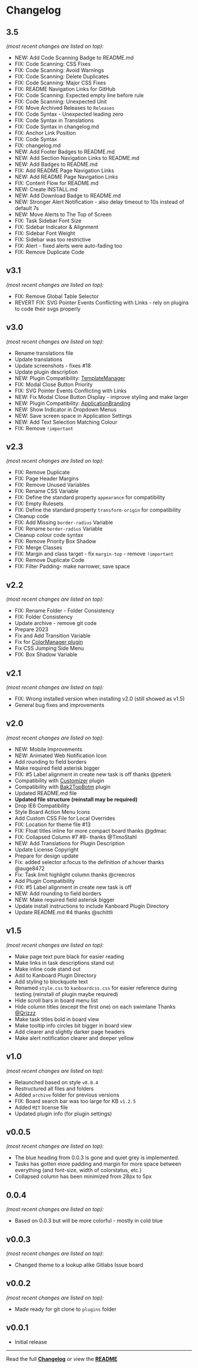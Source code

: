 # Changelog


## 3.5

_(most recent changes are listed on top):_
- NEW: Add Code Scanning Badge to README.md
- FIX: Code Scanning: CSS Fixes
- FIX: Code Scanning: Avoid Warnings
- FIX: Code Scanning: Delete Duplicates
- FIX: Code Scanning: Major CSS Fixes
- FIX: README Navigation Links for GitHub
- FIX: Code Scanning: Expected empty line before rule
- FIX: Code Scanning: Unexpected Unit
- FIX: Move Archived Releases to `Releases`
- FIX: Code Syntax - Unexpected leading zero
- FIX: Code Syntax in Translations
- FIX: Code Syntax in changelog.md
- FIX: Anchor Link Position
- FIX: Code Syntax
- FIX: changelog.md
- NEW: Add Footer Badges to README.md
- NEW: Add Section Navigation Links to README.md
- NEW: Add Badges to README.md
- FIX: Add README Page Navigation Links
- NEW: Add README Page Navigation Links
- FIX: Content Flow for README.md
- NEW: Create INSTALL.md
- NEW: Add Download Badge to README.md
- NEW: Stronger Alert Notification - also delay timeout to 10s instead of default 7s
- NEW: Move Alerts to The Top of Screen
- FIX: Task Sidebar Font Size
- FIX: Sidebar Indicator & Alignment
- FIX: Sidebar Font Weight
- FIX: Sidebar was too restrictive
- FIX: Alert - fixed alerts were auto-fading too
- FIX: Remove Duplicate Code


## v3.1

_(most recent changes are listed on top):_
- FIX: Remove Global Table Selector
- REVERT FIX: SVG Pointer Events Conflicting with Links - rely on plugins to code their svgs properly


## v3.0

_(most recent changes are listed on top):_
- Rename translations file
- Update translations
- Update screenshots - fixes #18
- Update plugin description
- NEW: Plugin Compatibility: [TemplateManager](https://github.com/aljawaid/TemplateManager)
- FIX: Modal Close Button Priority
- FIX: SVG Pointer Events Conflicting with Links
- NEW: Fix Modal Close Button Display - improve styling and make larger
- NEW: Plugin Compatibility: [ApplicationBranding](https://github.com/aljawaid/ApplicationBranding "ApplicationBranding - A plugin for Kanboard")
- NEW: Show Indicator in Dropdown Menus
- NEW: Save screen space in Application Settings
- NEW: Add Text Selection Matching Colour
- FIX: Remove `!important`


## v2.3

_(most recent changes are listed on top):_
- FIX: Remove Duplicate
- FIX: Page Header Margins
- FIX: Remove Unused Variables
- FIX: Rename CSS Variable
- FIX: Define the standard property `appearance` for compatibility
- FIX: Empty Rulesets
- FIX: Define the standard property `transform-origin` for compatibility
- Cleanup code
- FIX: Add Missing `border-radius` Variable
- FIX: Rename `border-radius` Variable
- Cleanup colour code syntax
- FIX: Remove Priority Box Shadow
- FIX: Merge Classes
- FIX: Margin and class target - fix `margin-top` - remove `!important`
- FIX: Remove Duplicate Code
- FIX: Filter Padding- make narrower, save space


## v2.2

_(most recent changes are listed on top):_
- FIX: Rename Folder - Folder Consistency
- FIX: Folder Consistency
- Update archive - remove git code
- Prepare 2023
- Fix and Add Transition Variable
- Fix for [ColorManager plugin](https://github.com/aljawaid/ColorManager/commit/29c3c9e894326288df42dc235b1b6503b1e347b7)
- Fix CSS Jumping Side Menu
- FIX: Box Shadow Variable


## v2.1

_(most recent changes are listed on top):_
- FIX: Wrong installed version when installing v2.0 (still showed as v1.5)
- General bug fixes and improvements


## v2.0

_(most recent changes are listed on top):_
- NEW: Mobile Improvements
- NEW: Animated Web Notification Icon
- Add rounding to field borders
- Make required field asterisk bigger
- FIX: #5 Label alignment in create new task is off thanks @peterk
- Compatibility with [Customizer](https://github.com/creecros/Customizer) plugin
- Compatibility with [Bak2TopBotm](https://github.com/creecros/Bak2topbotm) plugin
- Updated README.md file
- **Updated file structure (reinstall may be required)**
- Drop IE6 Compatibility
- Style Board Action Menu Icons
- Add Custom CSS File for Local Overrides
- FIX: Location for theme file #13
- FIX: Float titles inline for more compact board  thanks @gdmac
- FIX:  Collapsed Column #7 #8- thanks @TimoStahl
- NEW: Add Translations for Plugin Description
- Update License Copyright
- Prepare for design update
- Fix: added selector a:focus to the definition of a:hover thanks @auge8472
- Fix: Task limit highlight column thanks @creecros
- Add Plugin Compatibility
- FIX: #5 Label alignment in create new task is off
- NEW: Add rounding to field borders
- NEW: Make required field asterisk bigger
- Update install instructions to include Kanboard Plugin Directory
- Update README.md #4 thanks @schittli


## v1.5

_(most recent changes are listed on top):_
- Make page text pure black for easier reading
- Make links in task descriptions stand out
- Make inline code stand out
- Add to Kanboard Plugin Directory
- Add styling to blockquote text
- Renamed `style.css` to `kanboardcss.css` for easier reference during testing (reinstall of plugin maybe required)
- Hide scroll bars in board menu list
- Hide column titles (except the first one) on each swimlane Thanks [@Qrizzz](https://github.com/kanboard/kanboard/issues/3994)
- Make task titles bold in board view
- Make tooltip info circles bit bigger in board view
- Add clearer and slightly darker page headers
- Make alert notification clearer and deeper yellow


## v1.0

_(most recent changes are listed on top):_
- Relaunched based on style `v0.0.4`
- Restructured all files and folders
- Added `archive` folder for previous versions
- FIX: Board search bar was too large for KB `v1.2.5`
- Added `MIT` license file
- Updated plugin info (for plugin settings)


## v0.0.5

_(most recent changes are listed on top):_
- The blue heading from 0.0.3 is gone and quiet grey is implemented.
- Tasks has gotten more padding and margin for more space between everything (and font-size, width of colorstatus, etc.)
- Collapsed column has been minimized from 28px to 5px


## 0.0.4

_(most recent changes are listed on top):_
- Based on 0.0.3 but will be more colorful - mostly in cold blue


## v0.0.3

_(most recent changes are listed on top):_
- Changed theme to a lookup alike Gitlabs Issue board


## v0.0.2

_(most recent changes are listed on top):_
- Made ready for git clone to `plugins` folder


## v0.0.1

- Initial release

---

Read the full [**Changelog**](../master/changelog.md "See changes") or view the [**README**](../master/README.md "View README")

